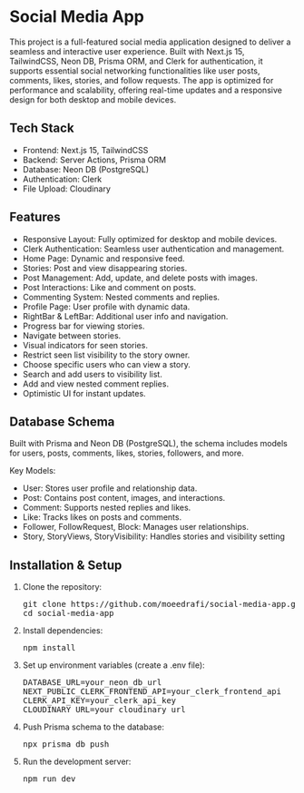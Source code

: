 # Social Media App

This project is a full-featured social media application designed to deliver a seamless and interactive user experience. Built with Next.js 15, TailwindCSS, Neon DB, Prisma ORM, and Clerk for authentication, it supports essential social networking functionalities like user posts, comments, likes, stories, and follow requests. The app is optimized for performance and scalability, offering real-time updates and a responsive design for both desktop and mobile devices.

## Tech Stack

- Frontend: Next.js 15, TailwindCSS
- Backend: Server Actions, Prisma ORM
- Database: Neon DB (PostgreSQL)
- Authentication: Clerk
- File Upload: Cloudinary

## Features

- Responsive Layout: Fully optimized for desktop and mobile devices.
- Clerk Authentication: Seamless user authentication and management.
- Home Page: Dynamic and responsive feed.
- Stories: Post and view disappearing stories.
- Post Management: Add, update, and delete posts with images.
- Post Interactions: Like and comment on posts.
- Commenting System: Nested comments and replies.
- Profile Page: User profile with dynamic data.
- RightBar & LeftBar: Additional user info and navigation.
- Progress bar for viewing stories.
- Navigate between stories.
- Visual indicators for seen stories.
- Restrict seen list visibility to the story owner.
- Choose specific users who can view a story.
- Search and add users to visibility list.
- Add and view nested comment replies.
- Optimistic UI for instant updates.

## Database Schema

Built with Prisma and Neon DB (PostgreSQL), the schema includes models for users, posts, comments, likes, stories, followers, and more.

Key Models:
- User: Stores user profile and relationship data.
- Post: Contains post content, images, and interactions.
- Comment: Supports nested replies and likes.
- Like: Tracks likes on posts and comments.
- Follower, FollowRequest, Block: Manages user relationships.
- Story, StoryViews, StoryVisibility: Handles stories and visibility setting

## Installation & Setup

1. Clone the repository:
   <pre>git clone https://github.com/moeedrafi/social-media-app.git
   cd social-media-app</pre>
2. Install dependencies:
   <pre>npm install</pre>
3. Set up environment variables (create a .env file):
   <pre>DATABASE_URL=your_neon_db_url
   NEXT_PUBLIC_CLERK_FRONTEND_API=your_clerk_frontend_api
   CLERK_API_KEY=your_clerk_api_key
   CLOUDINARY_URL=your_cloudinary_url</pre>
4. Push Prisma schema to the database:
   <pre>npx prisma db push</pre>
5. Run the development server: 
   <pre>npm run dev</pre>
